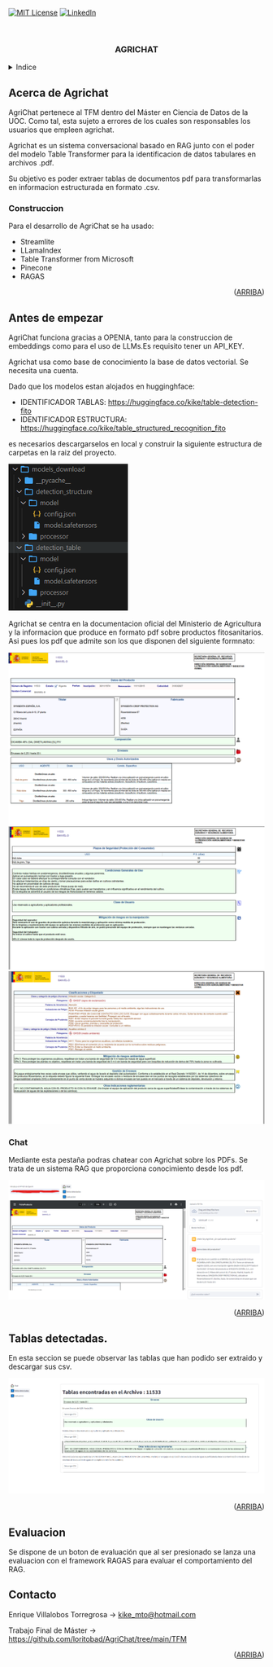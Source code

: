 <!-- Improved compatibility of back to top link: See: https://github.com/othneildrew/Best-README-Template/pull/73 -->
<a name="readme-top"></a>
<!--
*** Thanks for checking out the Best-README-Template. If you have a suggestion
*** that would make this better, please fork the repo and create a pull request
*** or simply open an issue with the tag "enhancement".
*** Don't forget to give the project a star!
*** Thanks again! Now go create something AMAZING! :D
-->



<!-- PROJECT SHIELDS -->
<!--
*** I'm using markdown "reference style" links for readability.
*** Reference links are enclosed in brackets [ ] instead of parentheses ( ).
*** See the bottom of this document for the declaration of the reference variables
*** for contributors-url, forks-url, etc. This is an optional, concise syntax you may use.
*** https://www.markdownguide.org/basic-syntax/#reference-style-links
-->

[![MIT License][license-shield]][license-url]
[![LinkedIn][linkedin-shield]][linkedin-url]



<!-- PROJECT LOGO -->
<br />
<div align="center">
  

  <h3 align="center">AGRICHAT</h3>


</div>



<!-- TABLE OF CONTENTS -->
<details>
  <summary>Indice</summary>
  <ol>
    <li>
      <a href="#Acerca de Agrichat">Acerca de Agrichat</a>
      <ul>
        <li><a href="#Construccion">Software</a></li>
      </ul>
    </li>
    <li>
      <a href="#Antes de empezar">Getting Started</a>
    </li>
    <li><a href="#Chat">Chat</a></li>
    <li><a href="#Extracción de datos no estructurados">Extracción de datos no estructurados</a></li>
    <li><a href="#Evaluacion">Evaluacion de RAG con RAGAS</a></li>
    <li><a href="#Contacto">Contact</a></li>
    
  </ol>
</details>



<!-- ABOUT THE PROJECT -->
## Acerca de Agrichat

AgriChat pertenece al TFM dentro del Máster en Ciencia de Datos de la UOC. Como tal, esta sujeto a errores de los cuales son responsables los usuarios que empleen agrichat.

Agrichat es un sistema conversacional basado en RAG junto con el poder del modelo Table Transformer para la identificacion de datos tabulares en archivos .pdf.

Su objetivo es poder extraer tablas de documentos pdf para transformarlas en informacion estructurada en formato .csv.


### Construccion

Para el desarrollo de AgriChat se ha usado:

* Streamlite
* LLamaIndex
* Table Transformer from Microsoft
* Pinecone
* RAGAS


<p align="right">(<a href="#arriba">ARRIBA</a>)</p>



<!-- GETTING STARTED -->
## Antes de empezar

AgriChat funciona gracias a OPENIA, tanto para la construccion de embeddings como para el uso de LLMs.Es requisito tener un API_KEY.

Agrichat usa como base de conocimiento la base de datos vectorial. Se necesita una cuenta.

Dado que los modelos estan alojados en hugginghface:
* IDENTIFICADOR TABLAS: https://huggingface.co/kike/table-detection-fito
* IDENTIFICADOR ESTRUCTURA: https://huggingface.co/kike/table_structured_recognition_fito 

es necesarios descargarselos en local y construir la siguiente estructura de carpetas en la raiz del proyecto.

![alt text](images/1.png)

Agrichat se centra en la documentacion oficial del Ministerio de Agricultura y la informacion que produce en formato pdf sobre productos fitosanitarios. Asi pues los pdf que admite son los que disponen del siguiente formnato:

![alt text](images/2.png)
![alt text](images/3.png)
![alt text](images/4.png)


### Chat

Mediante esta pestaña podras chatear con Agrichat sobre los PDFs. Se trata de un sistema RAG que proporciona conocimiento desde los pdf.

![alt text](images/5.png)



<p align="right">(<a href="#readme-top">ARRIBA</a>)</p>



<!-- USAGE EXAMPLES -->
## Tablas detectadas.

En esta seccion se puede observar las tablas que han podido ser extraido y descargar sus csv.

![alt text](images/6.png)





<p align="right">(<a href="#readme-top">ARRIBA</a>)</p>



<!-- ROADMAP -->
## Evaluacion
Se dispone de un boton de evaluación que al ser presionado se lanza una evaluacion con el framework RAGAS para evaluar el comportamiento del RAG.

## Contacto

 Enrique Villalobos Torregrosa -> kike_mto@hotmail.com
 
 Trabajo Final de Máster -> https://github.com/loritobad/AgriChat/tree/main/TFM


<p align="right">(<a href="#readme-top">ARRIBA</a>)</p>




<!-- MARKDOWN LINKS & IMAGES -->
<!-- https://www.markdownguide.org/basic-syntax/#reference-style-links -->
[contributors-shield]: https://img.shields.io/github/contributors/othneildrew/Best-README-Template.svg?style=for-the-badge
[contributors-url]: https://github.com/othneildrew/Best-README-Template/graphs/contributors
[forks-shield]: https://img.shields.io/github/forks/othneildrew/Best-README-Template.svg?style=for-the-badge
[forks-url]: https://github.com/othneildrew/Best-README-Template/network/members
[stars-shield]: https://img.shields.io/github/stars/othneildrew/Best-README-Template.svg?style=for-the-badge
[stars-url]: https://github.com/othneildrew/Best-README-Template/stargazers
[issues-shield]: https://img.shields.io/github/issues/othneildrew/Best-README-Template.svg?style=for-the-badge
[issues-url]: https://github.com/othneildrew/Best-README-Template/issues
[license-shield]: https://img.shields.io/github/license/othneildrew/Best-README-Template.svg?style=for-the-badge
[license-url]: https://github.com/othneildrew/Best-README-Template/blob/master/LICENSE.txt
[linkedin-shield]: https://img.shields.io/badge/-LinkedIn-black.svg?style=for-the-badge&logo=linkedin&colorB=555
[linkedin-url]: https://www.linkedin.com/in/enrique-villalobos-torregrosa-32822624/
[product-screenshot]: images/screenshot.png
[Next.js]: https://img.shields.io/badge/next.js-000000?style=for-the-badge&logo=nextdotjs&logoColor=white
[Next-url]: https://nextjs.org/
[React.js]: https://img.shields.io/badge/React-20232A?style=for-the-badge&logo=react&logoColor=61DAFB
[React-url]: https://reactjs.org/
[Vue.js]: https://img.shields.io/badge/Vue.js-35495E?style=for-the-badge&logo=vuedotjs&logoColor=4FC08D
[Vue-url]: https://vuejs.org/
[Angular.io]: https://img.shields.io/badge/Angular-DD0031?style=for-the-badge&logo=angular&logoColor=white
[Angular-url]: https://angular.io/
[Svelte.dev]: https://img.shields.io/badge/Svelte-4A4A55?style=for-the-badge&logo=svelte&logoColor=FF3E00
[Svelte-url]: https://svelte.dev/
[Laravel.com]: https://img.shields.io/badge/Laravel-FF2D20?style=for-the-badge&logo=laravel&logoColor=white
[Laravel-url]: https://laravel.com
[Bootstrap.com]: https://img.shields.io/badge/Bootstrap-563D7C?style=for-the-badge&logo=bootstrap&logoColor=white
[Bootstrap-url]: https://getbootstrap.com
[JQuery.com]: https://img.shields.io/badge/jQuery-0769AD?style=for-the-badge&logo=jquery&logoColor=white
[JQuery-url]: https://jquery.com 
